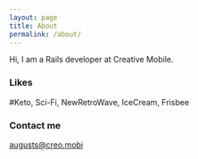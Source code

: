 ```yaml
---
layout: page
title: About
permalink: /about/
---
```


Hi, I am a Rails developer at Creative Mobile.

### Likes

\#Keto, Sci-Fi, NewRetroWave, IceCream, Frisbee

### Contact me

[augusts@creo.mobi](mailto:augusts@creo.mobi)